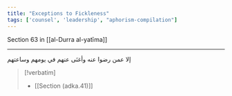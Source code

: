 ```yaml
---
title: "Exceptions to Fickleness"
tags: ['counsel', 'leadership', "aphorism-compilation"]
---
```


 Section 63 in [[al-Durra al-yatīma]]

---
إلا عمن رضوا عنه وأغنَى عنهم في يومهم وساعتهم

> [!verbatim]
> - [[Section (adka.41)]]
